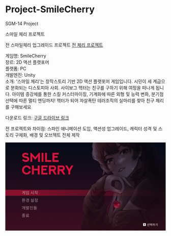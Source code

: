 # Project-SmileCherry
SGM-14 Project

스마일 체리 프로젝트   

전 스마일체리 업그레이드 프로젝트 [전 체리 프로젝트](https://fkdl0048.github.io/game/game_4/)  

게임명: SmileCherry  
장르: 2D 액션 플랫포머  
플랫폼: PC  
개발엔진: Unity  
소개: ‘스마일 체리’는 창작스토리 기반 2D 액션 플랫포머 게임입니다. 시민이 세 계급으로 분화되는 디스토피아 사회. 사이보그 헥터는 친구를 구하기 위해 여정을 떠나게 됩니다. 아이템 증강체를 통한 스킬 커스터마이징, 기계화에 따른 외형 및 능력 변화, 분기점 선택에 따른 멀티 엔딩까지! 헥터가 되어 자살폭탄 테러조직의 실마리를 찾아 친구 체리를 구해보세요  

다운로드 링크: [구글 드라이브 링크](https://drive.google.com/file/d/1yDAnVgm8ulHSOpxwL1kC5CWFuD1EQWMG/view?usp=share_link)  

전 프로젝트와 차이점: 스파인 애니메이션 도입, 액션성 업그레이드, 캐릭터 성격 및 스토리 구체화, 배경 및 오브젝트 전체 제작  

![GIF](IMG/TitleGif.gif)